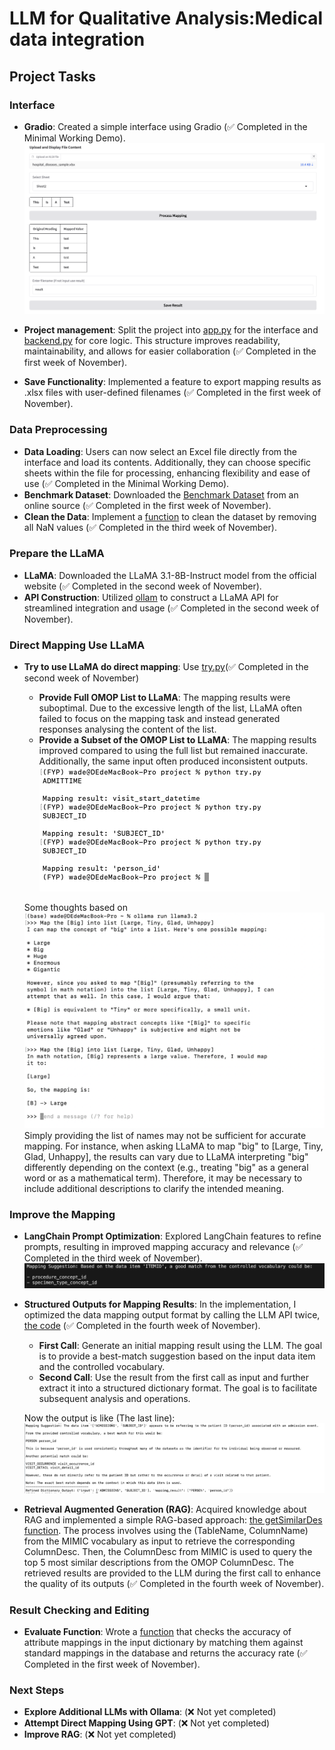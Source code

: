 # LLM for Qualitative Analysis:Medical data integration

## Project Tasks

### Interface
- **Gradio**: Created a simple interface using Gradio (✅ Completed in the Minimal Working Demo). ![Gradio Interface](pictures/GradioInterface.png)

- **Project management**: Split the project into [app.py](projects/app.py) for the interface and [backend.py](projects/backend.py) for core logic. This structure improves readability, maintainability, and allows for easier collaboration (✅ Completed in the first week of November).

- **Save Functionality**:  Implemented a feature to export mapping results as .xlsx files with user-defined filenames (✅ Completed in the first week of November).



### Data Preprocessing
- **Data Loading**: Users can now select an Excel file directly from the interface and load its contents. Additionally, they can choose specific sheets within the file for processing, enhancing flexibility and ease of use (✅ Completed in the Minimal Working Demo).
- **Benchmark Dataset**: Downloaded the [Benchmark Dataset](https://github.com/meniData1/MIMIC_2_OMOP) from an online source (✅ Completed in the first week of November).
- **Clean the Data**: Implement a [function](projects/removeSomeData.py) to clean the dataset by removing all NaN values (✅ Completed in the third week of November).

### Prepare the LLaMA
- **LLaMA**: Downloaded the LLaMA 3.1-8B-Instruct model from the official website (✅ Completed in the second week of November).
- **API Construction**: Utilized [ollam](https://ollama.com/) to construct a LLaMA API for streamlined integration and usage (✅ Completed in the second week of November).


### Direct Mapping Use LLaMA
- **Try to use LLaMA do direct mapping**: Use [try.py](projects/try.py)(✅ Completed in the second week of November)
  - **Provide Full OMOP List to LLaMA**: The mapping results were suboptimal. Due to the excessive length of the list, LLaMA often failed to focus on the mapping task and instead generated responses analysing the content of the list.
  - **Provide a Subset of the OMOP List to LLaMA**: The mapping results improved compared to using the full list but remained inaccurate. Additionally, the same input often produced inconsistent outputs. ![LLaMA_Direct_Short_Prompt](pictures/LLaMA_Direct_Short_Prompt.png)

  Some thoughts based on ![LLaMA_Easy_Mapping](pictures/LLaMA_Easy_Mapping.png) Simply providing the list of names may not be sufficient for accurate mapping. For instance, when asking LLaMA to map "big" to [Large, Tiny, Glad, Unhappy], the results can vary due to LLaMA interpreting "big" differently depending on the context (e.g., treating "big" as a general word or as a mathematical term). Therefore, it may be necessary to include additional descriptions to clarify the intended meaning.


### Improve the Mapping
- **LangChain Prompt Optimization**: Explored LangChain features to refine prompts, resulting in improved mapping accuracy and relevance (✅ Completed in the third week of November). ![Result_After_improve_prompt](pictures/11_25.png) 

- **Structured Outputs for Mapping Results**: In the implementation, I optimized the data mapping output format by calling the LLM API twice, [the code](projects/StructuredOutputs.py) (✅ Completed in the fourth week of November). 
  - **First Call**: Generate an initial mapping result using the LLM. The goal is to provide a best-match suggestion based on the input data item and the controlled vocabulary.
  - **Second Call**: Use the result from the first call as input and further extract it into a structured dictionary format. The goal is to facilitate subsequent analysis and operations.

  Now the output is like (The last line): ![Structured Outputs](pictures/log/Res5.png)

- **Retrieval Augmented Generation (RAG)**: Acquired knowledge about RAG and implemented a simple RAG-based approach: [the getSimilarDes function](projects/RAG.py). The process involves using the (TableName, ColumnName) from the MIMIC vocabulary as input to retrieve the corresponding ColumnDesc. Then, the ColumnDesc from MIMIC is used to query the top 5 most similar descriptions from the OMOP ColumnDesc. The retrieved results are provided to the LLM during the first call to enhance the quality of its outputs (✅ Completed in the fourth week of November). 

### Result Checking and Editing
- **Evaluate Function**: Wrote a [function](projects/CheckResult.py) that checks the accuracy of attribute mappings in the input dictionary by matching them against standard mappings in the database and returns the accuracy rate (✅ Completed in the first week of November).

### Next Steps
- **Explore Additional LLMs with Ollama**: (❌ Not yet completed)
- **Attempt Direct Mapping Using GPT**: (❌ Not yet completed)
- **Improve RAG**: (❌ Not yet completed)



 

